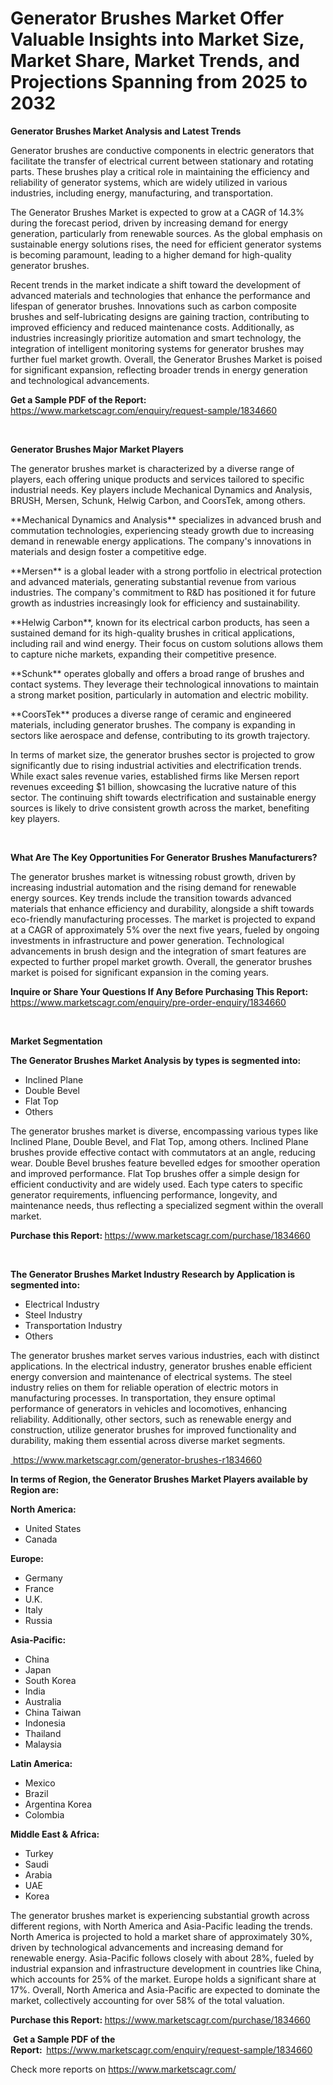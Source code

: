 <p><h1>Generator Brushes Market Offer Valuable Insights into Market Size, Market Share, Market Trends, and Projections Spanning from 2025 to 2032</h1></p><p><strong>Generator Brushes Market Analysis and Latest Trends</strong></p>
<p><p>Generator brushes are conductive components in electric generators that facilitate the transfer of electrical current between stationary and rotating parts. These brushes play a critical role in maintaining the efficiency and reliability of generator systems, which are widely utilized in various industries, including energy, manufacturing, and transportation.</p><p>The Generator Brushes Market is expected to grow at a CAGR of 14.3% during the forecast period, driven by increasing demand for energy generation, particularly from renewable sources. As the global emphasis on sustainable energy solutions rises, the need for efficient generator systems is becoming paramount, leading to a higher demand for high-quality generator brushes.</p><p>Recent trends in the market indicate a shift toward the development of advanced materials and technologies that enhance the performance and lifespan of generator brushes. Innovations such as carbon composite brushes and self-lubricating designs are gaining traction, contributing to improved efficiency and reduced maintenance costs. Additionally, as industries increasingly prioritize automation and smart technology, the integration of intelligent monitoring systems for generator brushes may further fuel market growth. Overall, the Generator Brushes Market is poised for significant expansion, reflecting broader trends in energy generation and technological advancements.</p></p>
<p><strong>Get a Sample PDF of the Report:&nbsp;</strong> <a href="https://www.marketscagr.com/enquiry/request-sample/1834660?utm_campaign=2480&utm_medium=2&utm_source=Github&utm_content=ia&utm_term=11042025&utm_id=generator-brushes">https://www.marketscagr.com/enquiry/request-sample/1834660</a></p>
<p>&nbsp;</p>
<p><strong>Generator Brushes Major Market Players</strong></p>
<p><p>The generator brushes market is characterized by a diverse range of players, each offering unique products and services tailored to specific industrial needs. Key players include Mechanical Dynamics and Analysis, BRUSH, Mersen, Schunk, Helwig Carbon, and CoorsTek, among others.</p><p>**Mechanical Dynamics and Analysis** specializes in advanced brush and commutation technologies, experiencing steady growth due to increasing demand in renewable energy applications. The company's innovations in materials and design foster a competitive edge.</p><p>**Mersen** is a global leader with a strong portfolio in electrical protection and advanced materials, generating substantial revenue from various industries. The company's commitment to R&D has positioned it for future growth as industries increasingly look for efficiency and sustainability.</p><p>**Helwig Carbon**, known for its electrical carbon products, has seen a sustained demand for its high-quality brushes in critical applications, including rail and wind energy. Their focus on custom solutions allows them to capture niche markets, expanding their competitive presence.</p><p>**Schunk** operates globally and offers a broad range of brushes and contact systems. They leverage their technological innovations to maintain a strong market position, particularly in automation and electric mobility.</p><p>**CoorsTek** produces a diverse range of ceramic and engineered materials, including generator brushes. The company is expanding in sectors like aerospace and defense, contributing to its growth trajectory.</p><p>In terms of market size, the generator brushes sector is projected to grow significantly due to rising industrial activities and electrification trends. While exact sales revenue varies, established firms like Mersen report revenues exceeding $1 billion, showcasing the lucrative nature of this sector. The continuing shift towards electrification and sustainable energy sources is likely to drive consistent growth across the market, benefiting key players.</p></p>
<p>&nbsp;</p>
<p><strong>What Are The Key Opportunities For Generator Brushes Manufacturers?</strong></p>
<p><p>The generator brushes market is witnessing robust growth, driven by increasing industrial automation and the rising demand for renewable energy sources. Key trends include the transition towards advanced materials that enhance efficiency and durability, alongside a shift towards eco-friendly manufacturing processes. The market is projected to expand at a CAGR of approximately 5% over the next five years, fueled by ongoing investments in infrastructure and power generation. Technological advancements in brush design and the integration of smart features are expected to further propel market growth. Overall, the generator brushes market is poised for significant expansion in the coming years.</p></p>
<p><strong>Inquire or Share Your Questions If Any Before Purchasing This Report:</strong> <a href="https://www.marketscagr.com/enquiry/pre-order-enquiry/1834660?utm_campaign=2480&utm_medium=2&utm_source=Github&utm_content=ia&utm_term=11042025&utm_id=generator-brushes">https://www.marketscagr.com/enquiry/pre-order-enquiry/1834660</a></p>
<p>&nbsp;</p>
<p><strong>Market Segmentation</strong></p>
<p><strong>The Generator Brushes Market Analysis by types is segmented into:</strong></p>
<p><ul><li>Inclined Plane</li><li>Double Bevel</li><li>Flat Top</li><li>Others</li></ul></p>
<p><p>The generator brushes market is diverse, encompassing various types like Inclined Plane, Double Bevel, and Flat Top, among others. Inclined Plane brushes provide effective contact with commutators at an angle, reducing wear. Double Bevel brushes feature bevelled edges for smoother operation and improved performance. Flat Top brushes offer a simple design for efficient conductivity and are widely used. Each type caters to specific generator requirements, influencing performance, longevity, and maintenance needs, thus reflecting a specialized segment within the overall market.</p></p>
<p><strong>Purchase this Report:&nbsp;</strong><a href="https://www.marketscagr.com/purchase/1834660?utm_campaign=2480&utm_medium=2&utm_source=Github&utm_content=ia&utm_term=11042025&utm_id=generator-brushes">https://www.marketscagr.com/purchase/1834660</a></p>
<p>&nbsp;</p>
<p><strong>The Generator Brushes Market Industry Research by Application is segmented into:</strong></p>
<p><ul><li>Electrical Industry</li><li>Steel Industry</li><li>Transportation Industry</li><li>Others</li></ul></p>
<p><p>The generator brushes market serves various industries, each with distinct applications. In the electrical industry, generator brushes enable efficient energy conversion and maintenance of electrical systems. The steel industry relies on them for reliable operation of electric motors in manufacturing processes. In transportation, they ensure optimal performance of generators in vehicles and locomotives, enhancing reliability. Additionally, other sectors, such as renewable energy and construction, utilize generator brushes for improved functionality and durability, making them essential across diverse market segments.</p></p>
<p><a href="https://www.marketscagr.com/generator-brushes-r1834660?utm_campaign=2480&utm_medium=2&utm_source=Github&utm_content=ia&utm_term=11042025&utm_id=generator-brushes">&nbsp;https://www.marketscagr.com/generator-brushes-r1834660</a></p>
<p><strong>In terms of Region, the Generator Brushes Market Players available by Region are:</strong></p>
<p>
    <p> <strong> North America: </strong>
        <ul>
            <li>United States</li>
            <li>Canada</li>
        </ul>
        </p> 
    <p> <strong> Europe: </strong>
        <ul>
            <li>Germany</li>
            <li>France</li>
            <li>U.K.</li>
            <li>Italy</li>
            <li>Russia</li>
        </ul>
        </p> 
    <p> <strong> Asia-Pacific: </strong>
        <ul>
            <li>China</li>
            <li>Japan</li>
            <li>South Korea</li>
            <li>India</li>
            <li>Australia</li>
            <li>China Taiwan</li>
            <li>Indonesia</li>
            <li>Thailand</li>
            <li>Malaysia</li>
        </ul>
        </p> 
    <p> <strong> Latin America: </strong>
        <ul>
            <li>Mexico</li>
            <li>Brazil</li>
            <li>Argentina Korea</li>
            <li>Colombia</li>
        </ul>
        </p> 
    <p> <strong> Middle East & Africa: </strong>
        <ul>
            <li>Turkey</li>
            <li>Saudi</li>
            <li>Arabia</li>
            <li>UAE</li>
            <li>Korea</li>
        </ul>
    </p>
    </p>
<p><p>The generator brushes market is experiencing substantial growth across different regions, with North America and Asia-Pacific leading the trends. North America is projected to hold a market share of approximately 30%, driven by technological advancements and increasing demand for renewable energy. Asia-Pacific follows closely with about 28%, fueled by industrial expansion and infrastructure development in countries like China, which accounts for 25% of the market. Europe holds a significant share at 17%. Overall, North America and Asia-Pacific are expected to dominate the market, collectively accounting for over 58% of the total valuation.</p></p>
<p><strong>Purchase this Report: </strong><a href="https://www.marketscagr.com/purchase/1834660?utm_campaign=2480&utm_medium=2&utm_source=Github&utm_content=ia&utm_term=11042025&utm_id=generator-brushes">https://www.marketscagr.com/purchase/1834660</a></p>
<p>&nbsp;<strong>Get a Sample PDF of the Report:&nbsp;&nbsp;</strong><a href="https://www.marketscagr.com/enquiry/request-sample/1834660?utm_campaign=2480&utm_medium=2&utm_source=Github&utm_content=ia&utm_term=11042025&utm_id=generator-brushes">https://www.marketscagr.com/enquiry/request-sample/1834660</a></p>
<p><strong></strong></p>
<p>Check more reports on <a href="https://www.marketscagr.com/?utm_campaign=2480&utm_medium=2&utm_source=Github&utm_content=ia&utm_term=11042025&utm_id=generator-brushes">https://www.marketscagr.com/</a></p>